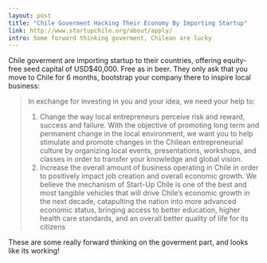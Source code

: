 ```yaml
---
layout: post
title: "Chile Goverment Hacking Their Economy By Importing Startup"
link: http://www.startupchile.org/about/apply/
intro: Some forward thinking goverment, Chilean are lucky
---
```

Chile goverment are importing startup to their countries, offering equity-free seed capital of USD$40,000. Free as in beer. They only ask that you move to Chile for 6 months, bootstrap your company there to inspire local business:

> In exchange for investing in you and your idea, we need your help to:
>
> 1. Change the way local entrepreneurs perceive risk and reward, success and failure. With the objective of promoting long term and permanent change in the local environment, we want you to help stimulate and promote changes in the Chilean entrepreneurial culture by organizing local events, presentations, workshops, and classes in order to transfer your knowledge and global vision.
> 2. Increase the overall amount of business operating in Chile in order to positively impact job creation and overall economic growth. We believe the mechanism of Start-Up Chile is one of the best and most tangible vehicles that will drive Chile’s economic growth in the next decade, catapulting the nation into more advanced economic status, bringing access to better education, higher health care standards, and an overall better quality of life for its citizens

These are some really forward thinking on the goverment part, and looks like its working!